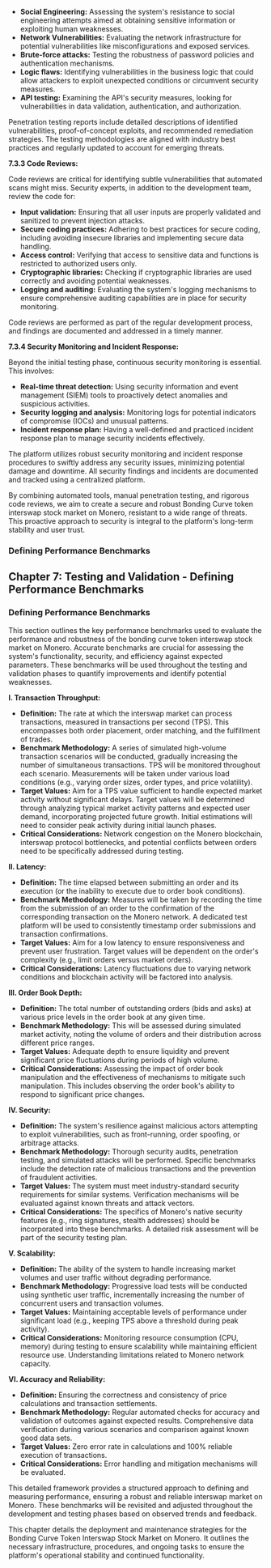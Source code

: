 
* **Social Engineering:** Assessing the system's resistance to social engineering attempts aimed at obtaining sensitive information or exploiting human weaknesses.
* **Network Vulnerabilities:** Evaluating the network infrastructure for potential vulnerabilities like misconfigurations and exposed services.
* **Brute-force attacks:** Testing the robustness of password policies and authentication mechanisms.
* **Logic flaws:** Identifying vulnerabilities in the business logic that could allow attackers to exploit unexpected conditions or circumvent security measures.
* **API testing:** Examining the API's security measures, looking for vulnerabilities in data validation, authentication, and authorization.

Penetration testing reports include detailed descriptions of identified vulnerabilities, proof-of-concept exploits, and recommended remediation strategies.  The testing methodologies are aligned with industry best practices and regularly updated to account for emerging threats.

**7.3.3 Code Reviews:**

Code reviews are critical for identifying subtle vulnerabilities that automated scans might miss.  Security experts, in addition to the development team, review the code for:

* **Input validation:** Ensuring that all user inputs are properly validated and sanitized to prevent injection attacks.
* **Secure coding practices:**  Adhering to best practices for secure coding, including avoiding insecure libraries and implementing secure data handling.
* **Access control:** Verifying that access to sensitive data and functions is restricted to authorized users only.
* **Cryptographic libraries:**  Checking if cryptographic libraries are used correctly and avoiding potential weaknesses.
* **Logging and auditing:** Evaluating the system's logging mechanisms to ensure comprehensive auditing capabilities are in place for security monitoring.

Code reviews are performed as part of the regular development process, and findings are documented and addressed in a timely manner.

**7.3.4 Security Monitoring and Incident Response:**

Beyond the initial testing phase, continuous security monitoring is essential.  This involves:

* **Real-time threat detection:** Using security information and event management (SIEM) tools to proactively detect anomalies and suspicious activities.
* **Security logging and analysis:**  Monitoring logs for potential indicators of compromise (IOCs) and unusual patterns.
* **Incident response plan:** Having a well-defined and practiced incident response plan to manage security incidents effectively.

The platform utilizes robust security monitoring and incident response procedures to swiftly address any security issues, minimizing potential damage and downtime.  All security findings and incidents are documented and tracked using a centralized platform.


By combining automated tools, manual penetration testing, and rigorous code reviews, we aim to create a secure and robust Bonding Curve token interswap stock market on Monero, resistant to a wide range of threats.  This proactive approach to security is integral to the platform's long-term stability and user trust.


### Defining Performance Benchmarks

## Chapter 7: Testing and Validation - Defining Performance Benchmarks

### Defining Performance Benchmarks

This section outlines the key performance benchmarks used to evaluate the performance and robustness of the bonding curve token interswap stock market on Monero.  Accurate benchmarks are crucial for assessing the system's functionality, security, and efficiency against expected parameters.  These benchmarks will be used throughout the testing and validation phases to quantify improvements and identify potential weaknesses.

**I. Transaction Throughput:**

* **Definition:** The rate at which the interswap market can process transactions, measured in transactions per second (TPS).  This encompasses both order placement, order matching, and the fulfillment of trades.
* **Benchmark Methodology:**  A series of simulated high-volume transaction scenarios will be conducted, gradually increasing the number of simultaneous transactions.  TPS will be monitored throughout each scenario.  Measurements will be taken under various load conditions (e.g., varying order sizes, order types, and price volatility).
* **Target Values:**  Aim for a TPS value sufficient to handle expected market activity without significant delays.  Target values will be determined through analyzing typical market activity patterns and expected user demand, incorporating projected future growth.  Initial estimations will need to consider peak activity during initial launch phases.
* **Critical Considerations:** Network congestion on the Monero blockchain, interswap protocol bottlenecks, and potential conflicts between orders need to be specifically addressed during testing.

**II. Latency:**

* **Definition:** The time elapsed between submitting an order and its execution (or the inability to execute due to order book conditions).
* **Benchmark Methodology:**  Measures will be taken by recording the time from the submission of an order to the confirmation of the corresponding transaction on the Monero network.  A dedicated test platform will be used to consistently timestamp order submissions and transaction confirmations.
* **Target Values:**  Aim for a low latency to ensure responsiveness and prevent user frustration. Target values will be dependent on the order's complexity (e.g., limit orders versus market orders).
* **Critical Considerations:**  Latency fluctuations due to varying network conditions and blockchain activity will be factored into analysis.

**III. Order Book Depth:**

* **Definition:** The total number of outstanding orders (bids and asks) at various price levels in the order book at any given time.
* **Benchmark Methodology:** This will be assessed during simulated market activity, noting the volume of orders and their distribution across different price ranges.
* **Target Values:** Adequate depth to ensure liquidity and prevent significant price fluctuations during periods of high volume.
* **Critical Considerations:**  Assessing the impact of order book manipulation and the effectiveness of mechanisms to mitigate such manipulation. This includes observing the order book's ability to respond to significant price changes.

**IV. Security:**

* **Definition:** The system's resilience against malicious actors attempting to exploit vulnerabilities, such as front-running, order spoofing, or arbitrage attacks.
* **Benchmark Methodology:**  Thorough security audits, penetration testing, and simulated attacks will be performed. Specific benchmarks include the detection rate of malicious transactions and the prevention of fraudulent activities.
* **Target Values:**  The system must meet industry-standard security requirements for similar systems.  Verification mechanisms will be evaluated against known threats and attack vectors.
* **Critical Considerations:**  The specifics of Monero's native security features (e.g., ring signatures, stealth addresses) should be incorporated into these benchmarks.  A detailed risk assessment will be part of the security testing plan.

**V. Scalability:**

* **Definition:** The ability of the system to handle increasing market volumes and user traffic without degrading performance.
* **Benchmark Methodology:**  Progressive load tests will be conducted using synthetic user traffic, incrementally increasing the number of concurrent users and transaction volumes.
* **Target Values:** Maintaining acceptable levels of performance under significant load (e.g., keeping TPS above a threshold during peak activity).
* **Critical Considerations:**  Monitoring resource consumption (CPU, memory) during testing to ensure scalability while maintaining efficient resource use.  Understanding limitations related to Monero network capacity.

**VI. Accuracy and Reliability:**

* **Definition:** Ensuring the correctness and consistency of price calculations and transaction settlements.
* **Benchmark Methodology:** Regular automated checks for accuracy and validation of outcomes against expected results.  Comprehensive data verification during various scenarios and comparison against known good data sets.
* **Target Values:**  Zero error rate in calculations and 100% reliable execution of transactions.
* **Critical Considerations:**  Error handling and mitigation mechanisms will be evaluated.

This detailed framework provides a structured approach to defining and measuring performance, ensuring a robust and reliable interswap market on Monero.  These benchmarks will be revisited and adjusted throughout the development and testing phases based on observed trends and feedback.


This chapter details the deployment and maintenance strategies for the Bonding Curve Token Interswap Stock Market on Monero.  It outlines the necessary infrastructure, procedures, and ongoing tasks to ensure the platform's operational stability and continued functionality.
